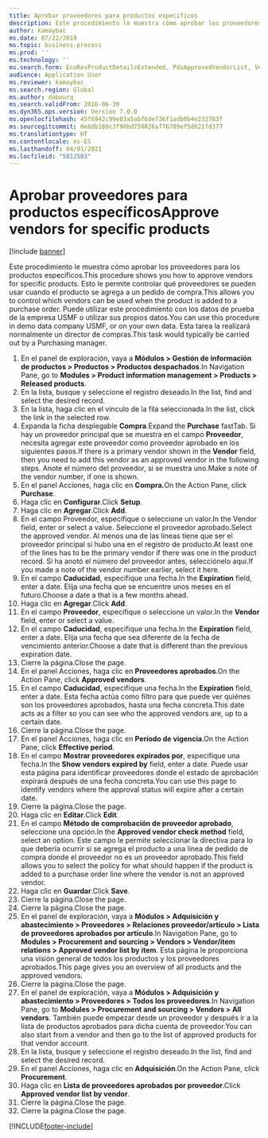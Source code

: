 ```yaml
---
title: Aprobar proveedores para productos específicos
description: Este procedimiento le muestra cómo aprobar los proveedores para los productos específicos.
author: kamaybac
ms.date: 07/22/2019
ms.topic: business-process
ms.prod: ''
ms.technology: ''
ms.search.form: EcoResProductDetailsExtended, PdsApprovedVendorList, VendTable
audience: Application User
ms.reviewer: kamaybac
ms.search.region: Global
ms.author: dabourq
ms.search.validFrom: 2016-06-30
ms.dyn365.ops.version: Version 7.0.0
ms.openlocfilehash: 45f6942c99e03a5abf6de736f1adb0b4e232783f
ms.sourcegitcommit: 0e8db169c3f90bd750826af76709ef5d621fd377
ms.translationtype: HT
ms.contentlocale: es-ES
ms.lasthandoff: 04/01/2021
ms.locfileid: "5812503"
---
```

# <a name="approve-vendors-for-specific-products"></a><span data-ttu-id="ece8d-103">Aprobar proveedores para productos específicos</span><span class="sxs-lookup"><span data-stu-id="ece8d-103">Approve vendors for specific products</span></span>

[!include [banner](../../includes/banner.md)]

<span data-ttu-id="ece8d-104">Este procedimiento le muestra cómo aprobar los proveedores para los productos específicos.</span><span class="sxs-lookup"><span data-stu-id="ece8d-104">This procedure shows you how to approve vendors for specific products.</span></span> <span data-ttu-id="ece8d-105">Esto le permite controlar qué proveedores se pueden usar cuando el producto se agrega a un pedido de compra.</span><span class="sxs-lookup"><span data-stu-id="ece8d-105">This allows you to control which vendors can be used when the product is added to a purchase order.</span></span> <span data-ttu-id="ece8d-106">Puede utilizar este procedimiento con los datos de prueba de la empresa USMF o utilizar sus propios datos.</span><span class="sxs-lookup"><span data-stu-id="ece8d-106">You can use this procedure in demo data company USMF, or on your own data.</span></span> <span data-ttu-id="ece8d-107">Esta tarea la realizará normalmente un director de compras.</span><span class="sxs-lookup"><span data-stu-id="ece8d-107">This task would typically be carried out by a Purchasing manager.</span></span>

1. <span data-ttu-id="ece8d-108">En el panel de exploración, vaya a **Módulos > Gestión de información de productos > Productos > Productos despachados**.</span><span class="sxs-lookup"><span data-stu-id="ece8d-108">In Navigation Pane, go to **Modules > Product information management > Products > Released products**.</span></span>
2. <span data-ttu-id="ece8d-109">En la lista, busque y seleccione el registro deseado.</span><span class="sxs-lookup"><span data-stu-id="ece8d-109">In the list, find and select the desired record.</span></span>
3. <span data-ttu-id="ece8d-110">En la lista, haga clic en el vínculo de la fila seleccionada.</span><span class="sxs-lookup"><span data-stu-id="ece8d-110">In the list, click the link in the selected row.</span></span>
4. <span data-ttu-id="ece8d-111">Expanda la ficha desplegable **Compra**.</span><span class="sxs-lookup"><span data-stu-id="ece8d-111">Expand the **Purchase** fastTab.</span></span> <span data-ttu-id="ece8d-112">Si hay un proveedor principal que se muestra en el campo **Proveedor**, necesita agregar este proveedor como proveedor aprobado en los siguientes pasos.</span><span class="sxs-lookup"><span data-stu-id="ece8d-112">If there is a primary vendor shown in the **Vendor** field, then you need to add this vendor as an approved vendor in the following steps.</span></span> <span data-ttu-id="ece8d-113">Anote el número del proveedor, si se muestra uno.</span><span class="sxs-lookup"><span data-stu-id="ece8d-113">Make a note of the vendor number, if one is shown.</span></span>  
5. <span data-ttu-id="ece8d-114">En el panel Acciones, haga clic en **Compra.**</span><span class="sxs-lookup"><span data-stu-id="ece8d-114">On the Action Pane, click **Purchase**.</span></span>
6. <span data-ttu-id="ece8d-115">Haga clic en **Configurar**.</span><span class="sxs-lookup"><span data-stu-id="ece8d-115">Click **Setup**.</span></span>
7. <span data-ttu-id="ece8d-116">Haga clic en **Agregar**.</span><span class="sxs-lookup"><span data-stu-id="ece8d-116">Click **Add**.</span></span>
8. <span data-ttu-id="ece8d-117">En el campo Proveedor, especifique o seleccione un valor.</span><span class="sxs-lookup"><span data-stu-id="ece8d-117">In the Vendor field, enter or select a value.</span></span> <span data-ttu-id="ece8d-118">Seleccione el proveedor aprobado.</span><span class="sxs-lookup"><span data-stu-id="ece8d-118">Select the approved vendor.</span></span> <span data-ttu-id="ece8d-119">Al menos una de las líneas tiene que ser el proveedor principal si hubo una en el registro de producto.</span><span class="sxs-lookup"><span data-stu-id="ece8d-119">At least one of the lines has to be the primary vendor if there was one in the product record.</span></span> <span data-ttu-id="ece8d-120">Si ha anotó el número del proveedor antes, selecciónelo aquí.</span><span class="sxs-lookup"><span data-stu-id="ece8d-120">If you made a note of the vendor number earlier, select it here.</span></span>  
9. <span data-ttu-id="ece8d-121">En el campo **Caducidad**, especifique una fecha.</span><span class="sxs-lookup"><span data-stu-id="ece8d-121">In the **Expiration** field, enter a date.</span></span> <span data-ttu-id="ece8d-122">Elija una fecha que se encuentre unos meses en el futuro.</span><span class="sxs-lookup"><span data-stu-id="ece8d-122">Choose a date a that is a few months ahead.</span></span>  
10. <span data-ttu-id="ece8d-123">Haga clic en **Agregar**.</span><span class="sxs-lookup"><span data-stu-id="ece8d-123">Click **Add**.</span></span>
11. <span data-ttu-id="ece8d-124">En el campo **Proveedor**, especifique o seleccione un valor.</span><span class="sxs-lookup"><span data-stu-id="ece8d-124">In the **Vendor** field, enter or select a value.</span></span>
12. <span data-ttu-id="ece8d-125">En el campo **Caducidad**, especifique una fecha.</span><span class="sxs-lookup"><span data-stu-id="ece8d-125">In the **Expiration** field, enter a date.</span></span> <span data-ttu-id="ece8d-126">Elija una fecha que sea diferente de la fecha de vencimiento anterior.</span><span class="sxs-lookup"><span data-stu-id="ece8d-126">Choose a date that is different than the previous expiration date.</span></span>  
13. <span data-ttu-id="ece8d-127">Cierre la página.</span><span class="sxs-lookup"><span data-stu-id="ece8d-127">Close the page.</span></span>
14. <span data-ttu-id="ece8d-128">En el panel Acciones, haga clic en **Proveedores aprobados**.</span><span class="sxs-lookup"><span data-stu-id="ece8d-128">On the Action Pane, click **Approved vendors**.</span></span>
15. <span data-ttu-id="ece8d-129">En el campo **Caducidad**, especifique una fecha.</span><span class="sxs-lookup"><span data-stu-id="ece8d-129">In the **Expiration** field, enter a date.</span></span> <span data-ttu-id="ece8d-130">Esta fecha actúa como filtro para que puede ver quiénes son los proveedores aprobados, hasta una fecha concreta.</span><span class="sxs-lookup"><span data-stu-id="ece8d-130">This date acts as a filter so you can see who the approved vendors are, up to a certain date.</span></span>  
16. <span data-ttu-id="ece8d-131">Cierre la página.</span><span class="sxs-lookup"><span data-stu-id="ece8d-131">Close the page.</span></span>
17. <span data-ttu-id="ece8d-132">En el panel Acciones, haga clic en **Período de vigencia**.</span><span class="sxs-lookup"><span data-stu-id="ece8d-132">On the Action Pane, click **Effective period**.</span></span>
18. <span data-ttu-id="ece8d-133">En el campo **Mostrar proveedores expirados por**, especifique una fecha.</span><span class="sxs-lookup"><span data-stu-id="ece8d-133">In the **Show vendors expired by** field, enter a date.</span></span> <span data-ttu-id="ece8d-134">Puede usar esta página para identificar proveedores donde el estado de aprobación expirará después de una fecha concreta.</span><span class="sxs-lookup"><span data-stu-id="ece8d-134">You can use this page to identify vendors where the approval status will expire after a certain date.</span></span>  
19. <span data-ttu-id="ece8d-135">Cierre la página.</span><span class="sxs-lookup"><span data-stu-id="ece8d-135">Close the page.</span></span>
20. <span data-ttu-id="ece8d-136">Haga clic en **Editar**.</span><span class="sxs-lookup"><span data-stu-id="ece8d-136">Click **Edit**.</span></span>
21. <span data-ttu-id="ece8d-137">En el campo **Método de comprobación de proveedor aprobado**, seleccione una opción.</span><span class="sxs-lookup"><span data-stu-id="ece8d-137">In the **Approved vendor check method** field, select an option.</span></span> <span data-ttu-id="ece8d-138">Este campo le permite seleccionar la directiva para lo que debería ocurrir si se agrega el producto a una línea de pedido de compra donde el proveedor no es un proveedor aprobado.</span><span class="sxs-lookup"><span data-stu-id="ece8d-138">This field allows you to select the policy for what should happen if the product is added to a purchase order line where the vendor is not an approved vendor.</span></span>  
22. <span data-ttu-id="ece8d-139">Haga clic en **Guardar**.</span><span class="sxs-lookup"><span data-stu-id="ece8d-139">Click **Save**.</span></span>
23. <span data-ttu-id="ece8d-140">Cierre la página.</span><span class="sxs-lookup"><span data-stu-id="ece8d-140">Close the page.</span></span>
24. <span data-ttu-id="ece8d-141">Cierre la página.</span><span class="sxs-lookup"><span data-stu-id="ece8d-141">Close the page.</span></span>
25. <span data-ttu-id="ece8d-142">En el panel de exploración, vaya a **Módulos > Adquisición y abastecimiento > Proveedores > Relaciones proveedor/artículo > Lista de proveedores aprobados por artículo**.</span><span class="sxs-lookup"><span data-stu-id="ece8d-142">In Navigation Pane, go to **Modules > Procurement and sourcing > Vendors > Vendor/item relations > Approved vendor list by item**.</span></span> <span data-ttu-id="ece8d-143">Esta página le proporciona una visión general de todos los productos y los proveedores aprobados.</span><span class="sxs-lookup"><span data-stu-id="ece8d-143">This page gives you an overview of all products and the approved vendors.</span></span>  
26. <span data-ttu-id="ece8d-144">Cierre la página.</span><span class="sxs-lookup"><span data-stu-id="ece8d-144">Close the page.</span></span>
27. <span data-ttu-id="ece8d-145">En el panel de exploración, vaya a **Módulos > Adquisición y abastecimiento > Proveedores > Todos los proveedores**.</span><span class="sxs-lookup"><span data-stu-id="ece8d-145">In Navigation Pane, go to **Modules > Procurement and sourcing > Vendors > All vendors**.</span></span> <span data-ttu-id="ece8d-146">También puede empezar desde un proveedor y después ir a la lista de productos aprobados para dicha cuenta de proveedor.</span><span class="sxs-lookup"><span data-stu-id="ece8d-146">You can also start from a vendor and then go to the list of approved products for that vendor account.</span></span>  
28. <span data-ttu-id="ece8d-147">En la lista, busque y seleccione el registro deseado.</span><span class="sxs-lookup"><span data-stu-id="ece8d-147">In the list, find and select the desired record.</span></span>
29. <span data-ttu-id="ece8d-148">En el panel Acciones, haga clic en **Adquisición**.</span><span class="sxs-lookup"><span data-stu-id="ece8d-148">On the Action Pane, click **Procurement**.</span></span>
30. <span data-ttu-id="ece8d-149">Haga clic en **Lista de proveedores aprobados por proveedor**.</span><span class="sxs-lookup"><span data-stu-id="ece8d-149">Click **Approved vendor list by vendor**.</span></span>
31. <span data-ttu-id="ece8d-150">Cierre la página.</span><span class="sxs-lookup"><span data-stu-id="ece8d-150">Close the page.</span></span>
32. <span data-ttu-id="ece8d-151">Cierre la página.</span><span class="sxs-lookup"><span data-stu-id="ece8d-151">Close the page.</span></span>



[!INCLUDE[footer-include](../../../includes/footer-banner.md)]